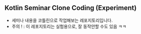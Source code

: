 ## Kotlin Seminar Clone Coding (Experiment)

- 세미나 내용을 코틀린으로 작업해보는 레포지토리입니다.
- 주의 ! : 이 레포지토리는 실험용으로, 잘 동작안할 수도 있음 ㅋㅋ